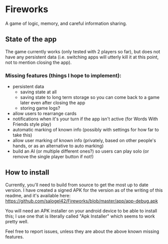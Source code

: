 # Fireworks
A game of logic, memory, and careful information sharing.

## State of the app
The game currently works (only tested with 2 players so far), but does not have any persistent data
(i.e. switching apps will utterly kill it at this point, not to mention closing the app).


### Missing features (things I hope to implement):
* persistent data 
  * saving state at all
  * saving state to long term storage so you can come back to a game later even after closing the app
  * storing game logs?
* allow users to rearrange cards
* notifications when it's your turn if the app isn't active (for Words With Friends style play)
* automatic marking of known info (possibly with settings for how far to take this)
* allow user marking of known info (privately, based on other people's hands, or as an alternative to auto marking)
* build an AI (or multiple different ones?) so users can play solo (or remove the single player button if not!)

## How to install

Currently, you'll need to build from source to get the most up to date version.  I have created a signed APK for the 
version as of the writing of this readme, and it's available here: https://github.com/salogel42/Fireworks/blob/master/app/app-debug.apk

You will need an APK installer on your android device to be able to install this; I use one that is literally called
"Apk Installer" which seems to work pretty well.

Feel free to report issues, unless they are about the above known missing features.
